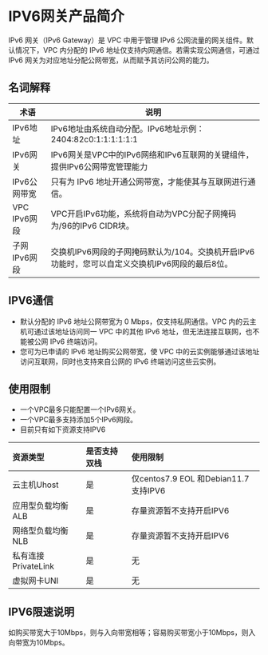 # IPV6网关产品简介

IPv6 网关（IPv6 Gateway）是 VPC 中用于管理 IPv6 公网流量的网关组件。默认情况下，VPC 内分配的 IPv6 地址仅支持内网通信。若需实现公网通信，可通过 IPv6 网关为对应地址分配公网带宽，从而赋予其访问公网的能力。

## 名词解释

| **术语**     | **说明**                                                     |
| ------------ | ------------------------------------------------------------ |
| IPv6地址     | IPv6地址由系统自动分配。IPv6地址示例：2404:82c0:1:1:1:1:1:1  |
| IPv6网关     | IPv6网关是VPC中的IPv6网络和IPv6互联网的关键组件，提供IPv6公网带宽管理能力 |
| IPv6公网带宽 | 只有为 IPv6 地址开通公网带宽，才能使其与互联网进行通信。     |
| VPC IPv6网段 | VPC开启IPv6功能，系统将自动为VPC分配子网掩码为/96的IPv6 CIDR块。 |
| 子网IPv6网段 | 交换机IPv6网段的子网掩码默认为/104。交换机开启IPv6功能时，您可以自定义交换机IPv6网段的最后8位。 |

## IPV6通信

- 默认分配的 IPv6 地址公网带宽为 0 Mbps，仅支持私网通信。VPC 内的云主机可通过该地址访问同一 VPC 中的其他 IPv6 地址，但无法连接互联网，也不能被公网 IPv6 终端访问。
- 您可为已申请的 IPv6 地址购买公网带宽，使 VPC 中的云实例能够通过该地址访问互联网，同时也支持来自公网的 IPv6 终端访问这些云实例。

## 使用限制

- 一个VPC最多只能配置一个IPv6网关。
- 一个VPC最多支持添加5个IPv6网段。
- 目前只有如下资源支持IPV6

| 资源类型            | 是否支持双栈 | 使用限制                             |
| :------------------ | :----------- | :----------------------------------- |
| 云主机Uhost         | 是           | 仅centos7.9 EOL 和Debian11.7支持IPV6 |
| 应用型负载均衡ALB   | 是           | 存量资源暂不支持开启IPV6             |
| 网络型负载均衡NLB   | 是           | 存量资源暂不支持开启IPV6             |
| 私有连接PrivateLink | 是           | 无                                   |
| 虚拟网卡UNI         | 是           | 无                                   |

## IPV6限速说明

如购买带宽大于10Mbps，则与入向带宽相等；容易购买带宽小于10Mbps，则入向带宽为10Mbps。